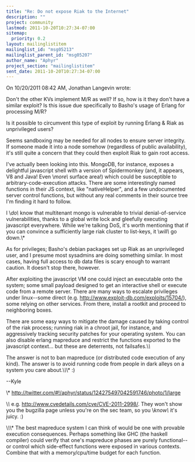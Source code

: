 ```yaml
---
title: "Re: Do not expose Riak to the Internet"
description: ""
project: community
lastmod: 2011-10-20T10:27:34-07:00
sitemap:
  priority: 0.2
layout: mailinglistitem
mailinglist_id: "msg05213"
mailinglist_parent_id: "msg05207"
author_name: "Aphyr"
project_section: "mailinglistitem"
sent_date: 2011-10-20T10:27:34-07:00
---
```


On 10/20/2011 08:42 AM, Jonathan Langevin wrote:

Don't the other KVs implement M/R as well? If so, how is it they
don't have a similar exploit? Is this issue due specifically to
Basho's usage of Erlang for processing M/R?

Is it possible to circumvent this type of exploit by running Erlang
& Riak as unprivileged users?

Seems sandboxing may be needed for all nodes to ensure server
integrity. If someone made it into a node somehow (regardless of
public availability), it's still quite a concern that they could then
exploit Riak to gain root access.


I've actually been looking into this. MongoDB, for instance, exposes a
delightful javascript shell with a version of Spidermonkey (and, it
appears, V8 and Java! Even \\*more\\* surface area!) which could be
susceptible to arbitrary-code-execution attacks. There are some
interestingly named functions in their JS context, like "nativeHelper",
and a few undocumented server control functions, but without any real
comments in their source tree I'm finding it hard to follow.

I \\*do\\* know that multitenant mongo is vulnerable to trivial
denial-of-service vulnerabilities, thanks to a global write lock and
gleefully executing javascript everywhere. While we're talking DoS, it's
worth mentioning that if you can convince a sufficiently large riak
cluster to list-keys, it \\*will\\* go down.\\*

As for privileges; Basho's debian packages set up Riak as an
unprivileged user, and I presume most sysadmins are doing something
similar. In most cases, having full access to db data files is scary
enough to warrant caution. It doesn't stop there, however.

After exploiting the javascript VM one could inject an executable onto
the system; some small payload designed to get an interactive shell or
execute code from a remote server. There are many ways to escalate
privileges under linux--some direct (e.g.
http://www.exploit-db.com/exploits/15704/), some relying on other
services. From there, install a rootkit and proceed to neighboring boxes.

There are some easy ways to mitigate the damage caused by taking control
of the riak process; running riak in a chroot jail, for instance, and
aggressively tracking security patches for your operating system. You
can also disable erlang mapreduce and restrict the functions exported to
the javascript context... but these are deterrents, not failsafes.\\*\\*

The answer is not to ban mapreduce (or distributed code execution of any
kind). The answer is to avoid running code from people in dark alleys on
a system you care about.\\*\\*\\* :)

--Kyle

\\* http://twitter.com/#!/aphyr/status/124275497042591746/photo/1/large

\\*\\* e.g. http://www.cvedetails.com/cve/CVE-2011-2998/. They won't show
you the bugzilla page unless you're on the sec team, so you \\*know\\* it's
juicy. :)

\\*\\*\\* The best mapreduce system I can think of would be one with provable
execution consequences. Perhaps something like GHC (the haskell
compiler) could verify that one's mapreduce phases are purely
functional--or control which side-effect functions were exposed in
various contexts. Combine that with a memory/cpu/time budget for each
function.

